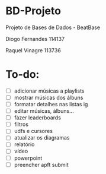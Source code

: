 # BD-Projeto
Projeto de Bases de Dados - BeatBase

Diogo Fernandes 114137

Raquel Vinagre 113736

# To-do:
- [ ]  adicionar músicas a playlists
- [ ]  mostrar músicas dos álbuns
- [ ]  formatar detalhes nas listas ig
- [ ]  editar músicas, álbuns...
- [ ]  fazer leaderboards
- [ ]  filtros
- [ ]  udfs e cursores
- [ ]  atualizar os diagramas
- [ ]  relatório
- [ ]  vídeo
- [ ]  powerpoint
- [ ]  preencher apft submit
